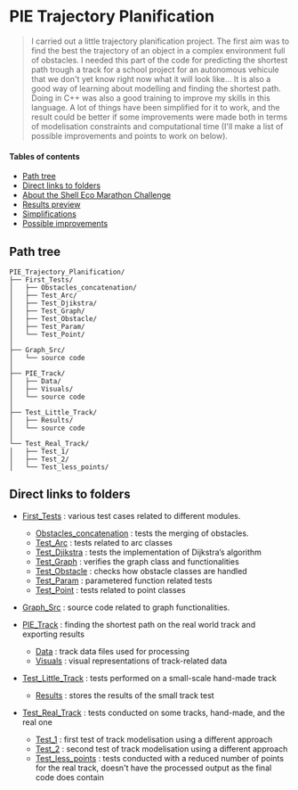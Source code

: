 # PIE Trajectory Planification
> I carried out a little trajectory planification project. The first aim was to find the best the trajectory of an object in a complex environment full of obstacles. I needed this part of the code for predicting the shortest path trough a track for a school project for an autonomous vehicule that we don't yet know right now what it will look like… It is also a good way of learning about modelling and finding the shortest path. Doing in C++ was also a good training to improve my skills in this language. A lot of things have been simplified for it to work, and the result could be better if some improvements were made both in terms of modelisation constraints and computational time (I'll make a list of possible improvements and points to work on below).


#### Tables of contents
* [Path tree](#path-tree)
* [Direct links to folders](#direct-links-to-folders)  
* [About the Shell Eco Marathon Challenge](#about_the_shell_eco_marathon_challenge)
* [Results preview](#app-preview)
* [Simplifications](#simplifications)
* [Possible improvements](#possible_improvements)


## Path tree
```
PIE_Trajectory_Planification/
├── First_Tests/
│   ├── Obstacles_concatenation/              
│   ├── Test_Arc/    
│   ├── Test_Djikstra/    
│   ├── Test_Graph/    
│   ├── Test_Obstacle/    
│   ├── Test_Param/    
│   └── Test_Point/
│
├── Graph_Src/
│   └── source code           
│
├── PIE_Track/
│   ├── Data/           
│   ├── Visuals/         
│   └── source code
│  
├── Test_Little_Track/
│   ├── Results/           
│   └── source code 
│
└── Test_Real_Track/
│   ├── Test_1/           
│   ├── Test_2/         
│   └── Test_less_points/    
```


## Direct links to folders  

* [First_Tests](./First_Tests/) : various test cases related to different modules.  
    * [Obstacles_concatenation](./First_Tests/Obstacles_concatenation/) : tests the merging of obstacles.  
    * [Test_Arc](./First_Tests/Test_Arc/) : tests related to arc classes
    * [Test_Djikstra](./First_Tests/Test_Djikstra/) : tests the implementation of Dijkstra’s algorithm  
    * [Test_Graph](./First_Tests/Test_Graph/) : verifies the graph class and functionalities
    * [Test_Obstacle](./First_Tests/Test_Obstacle/) : checks how obstacle classes are handled 
    * [Test_Param](./First_Tests/Test_Param/) : parametered function related tests 
    * [Test_Point](./First_Tests/Test_Point/) : tests related to point classes  

* [Graph_Src](./Graph_Src/) : source code related to graph functionalities.  

* [PIE_Track](./PIE_Track/) : finding the shortest path on the real world track and exporting results
    * [Data](./PIE_Track/Data/) : track data files used for processing  
    * [Visuals](./PIE_Track/Visuals/) : visual representations of track-related data 

* [Test_Little_Track](./Test_Little_Track/) : tests performed on a small-scale hand-made track  
    * [Results](./Test_Little_Track/Results/) : stores the results of the small track test

* [Test_Real_Track](./Test_Real_Track/) : tests conducted on some tracks, hand-made, and the real one
    * [Test_1](./Test_Real_Track/Test_1/) : first test of track modelisation using a different approach
    * [Test_2](./Test_Real_Track/Test_2/) : second test of track modelisation using a different approach
    * [Test_less_points](./Test_Real_Track/Test_less_points/) : tests conducted with a reduced number of points for the real track, doesn't have the processed output as the final code does contain



